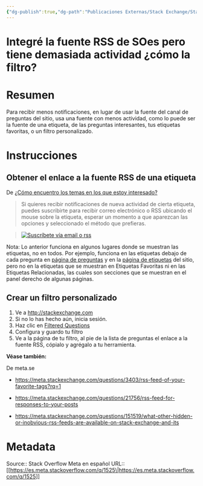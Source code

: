 ```yaml
---
{"dg-publish":true,"dg-path":"Publicaciones Externas/Stack Exchange/Stack Overflow en español/Stack Overflow en español Meta/es.meta.stackoverflow.com-1525.md","permalink":"/publicaciones-externas/stack-exchange/stack-overflow-en-espanol/stack-overflow-en-espanol-meta/es-meta-stackoverflow-com-1525/","title":"Integré la fuente RSS de SOes pero tiene demasiada actividad ¿cómo la filtro?","hide":true,"noteIcon":"\"0\"","created":"2024-04-03T12:49:10.763-06:00","updated":"2024-04-05T16:43:59.738-06:00"}
---
```


# Integré la fuente RSS de SOes pero tiene demasiada actividad ¿cómo la filtro?

# Resumen
Para recibir menos notificaciones, en lugar de usar la fuente del canal de preguntas del sitio, usa una fuente con menos actividad, como lo puede ser la fuente de una etiqueta, de las preguntas interesantes, tus etiquetas favoritas, o un filtro personalizado.

# Instrucciones

## Obtener el enlace a la fuente RSS de una etiqueta
De [¿Cómo encuentro los temas en los que estoy interesado?][1]

> Si quieres recibir notificaciones de nueva actividad de cierta etiqueta, puedes suscribirte para recibir correo electrónico o RSS ubicando el mouse sobre la etiqueta, esperar un momento a que aparezcan las opciones y seleccionado el método que prefieras.


>[![Suscríbete vía email o rss][2]][2]

Nota: Lo anterior funciona en algunos lugares donde se muestran las etiquetas, no en todos. Por ejemplo, funciona en las etiquetas debajo de cada pregunta en [página de preguntas][3] y en la [página de etiquetas][4] del sitio, pero no en la etiquetas que se muestran en Etiquetas Favoritas ni en las Etiquetas Relacionadas, las cuales son secciones que se muestran en el panel derecho de algunas páginas.

## Crear un filtro personalizado

1. Ve a http://stackexchange.com
2. Si no lo has hecho aún, inicia sesión.
3. Haz clic en [Filtered Questions][5]
4. Configura y guardo tu filtro
5. Ve a la página de tu filtro, al pie de la lista de preguntas el enlace a la fuente RSS, cópialo y agrégalo a tu herramienta.

**Véase también:**  

De meta.se

- https://meta.stackexchange.com/questions/3403/rss-feed-of-your-favorite-tags?rq=1
- https://meta.stackexchange.com/questions/21756/rss-feed-for-responses-to-your-posts
- https://meta.stackexchange.com/questions/151519/what-other-hidden-or-inobvious-rss-feeds-are-available-on-stack-exchange-and-its


  [1]: https://es.stackoverflow.com/help/interesting-topics
  [2]: https://i.stack.imgur.com/lmUSq.png
  [3]: https://es.stackoverflow.com/questions
  [4]: https://es.stackoverflow.com/tags
  [5]: http://stackexchange.com/filters

# Metadata
Source:: Stack Overflow Meta en español
URL:: [[https://es.meta.stackoverflow.com/q/1525\|https://es.meta.stackoverflow.com/q/1525]]

